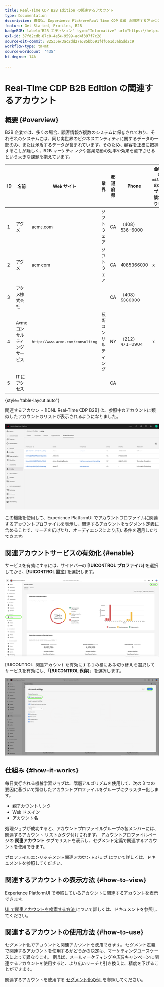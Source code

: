 ```yaml
---
title: Real-Time CDP B2B Edition の関連するアカウント
type: Documentation
description: 概要と、Experience PlatformReal-Time CDP B2B の関連するアカウント機能の詳細を説明します。
feature: Get Started, Profiles, B2B
badgeB2B: label="B2B エディション" type="Informative" url="https://helpx.adobe.com/jp/legal/product-descriptions/real-time-customer-data-platform-b2b-edition-prime-and-ultimate-packages.html newtab=true"
exl-id: 37fd2cdb-87c0-4e5e-9599-ad4f397f7c28
source-git-commit: 82535ec3ac2dd27e685bb591fdf661d3ab5dd2c9
workflow-type: tm+mt
source-wordcount: '435'
ht-degree: 14%

---
```


# Real-Time CDP B2B Edition の関連するアカウント

## 概要 {#overview}

B2B 企業では、多くの場合、顧客情報が複数のシステムに保存されており、それぞれのシステムには、同じ実世界のビジネスエンティティに関するデータの一部のみ、または矛盾するデータが含まれています。そのため、顧客を正確に把握することが難しく、B2B マーケティングや営業活動の効率や効果を低下させるという大きな課題を抱えています。

| ID | 名前 | Web サイト | 業界 | 都道府県 | Phone | 金額 > `$1 million` のオープン商談があります |
|---|---|---|---|---|---|---|
| 1 | アクメ | acme.com | ソフトウェア | CA | （408） 536-6000 |   |
| 2 | アクメ | acm.com | ソフトウェア | CA | 4085366000 | x |
| 3 | アクメ株式会社 |   |   | CA | （408） 5366000 |   |
| 4 | Acme コンサルティングサービス | `http://www.acme.com/consulting` | 技術コンサルティング | NY | （212） 471-0904 | x |
| 5 | IT にアクセス |   |   | CA |   |   |

{style="table-layout:auto"}

関連するアカウント [!DNL Real-Time CDP B2B] は、参照中のアカウントに類似したアカウントのリストが表示されるようになりました。

![Experience PlatformUI の関連アカウントを示す画面。](/help/rtcdp/b2b-ai-ml-services/assets/related-accounts-in-ui.png)

この機能を使用して、Experience PlatformUI でアカウントプロファイルに関連するアカウントプロファイルを表示し、関連するアカウントをセグメント定義に含めることで、リーチを広げたり、オーディエンスにより広い条件を適用したりできます。

## 関連アカウントサービスの有効化 {#enable}

サービスを有効にするには、サイドバーの **[!UICONTROL プロファイル]** を選択してから、**[!UICONTROL 設定]** を選択します。

![&#x200B; プロファイルと設定を強調表示したExperience Platform UI。](../assets/../b2b-ai-ml-services/assets/related-account-settings.png)

[!UICONTROL &#x200B; 関連アカウントを有効にする &#x200B;] の横にある切り替えを選択してサービスを有効にし、「**[!UICONTROL 保存]**」を選択します。

![&#x200B; 切り替えと保存を強調表示したアカウント設定画面 &#x200B;](../assets/../b2b-ai-ml-services/assets/related-account-toggle.png)

## 仕組み {#how-it-works}

毎日実行される機械学習ジョブは、階層アルゴリズムを使用して、次の 3 つの要因に基づいて類似したアカウントプロファイルをグループにクラスター化します。

* 親アカウントリンク
* Web ドメイン
* アカウント名

処理ジョブが成功すると、アカウントプロファイルグループの各メンバーには、関連するアカウント リストがタグ付けされます。 アカウントプロファイルページの **関連アカウント** タブでリストを表示し、セグメント定義で関連するアカウントを使用できます。

[&#x200B; プロファイルエンリッチメント関連アカウントジョブ &#x200B;](/help/dataflows/ui/b2b/monitor-profile-enrichment.md) について詳しくは、ドキュメントを参照してください。

## 関連するアカウントの表示方法 {#how-to-view}

Experience PlatformUI で参照しているアカウントに関連するアカウントを表示できます。

[UI で関連アカウントを検索する方法 &#x200B;](/help/rtcdp/accounts/account-profile-ui-guide.md#related-accounts-tab) について詳しくは、ドキュメントを参照してください。

## 関連するアカウントの使用方法 {#how-to-use}

セグメント化でアカウントと関連アカウントを使用できます。 セグメント定義で関連するアカウントを使用するかどうかの決定は、マーケティングユースケースによって異なります。 例えば、メールマーケティングや広告キャンペーンに関連するアカウントを使用すると、より広いリーチと引き換えに、精度を下げることができます。

関連するアカウントを使用する [&#x200B; セグメント化の例 &#x200B;](/help/rtcdp/segmentation/b2b.md#related-accounts) を参照してください。
